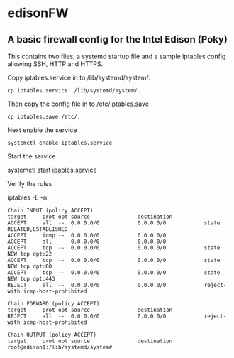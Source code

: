 # edisonFW
A basic firewall config for the Intel Edison (Poky)
--------------

This contains two files, a systemd startup file and a sample iptables config allowing SSH, HTTP and HTTPS. 

Copy iptables.service in to /lib/systemd/system/. 

    cp iptables.service  /lib/systemd/system/.

Then copy the config file in to /etc/iptables.save 

    cp iptables.save /etc/. 

Next enable the service 

    systemctl enable iptables.service

Start the service

   systemctl start ipables.service 

Verify the rules

   iptables -L -n 

    Chain INPUT (policy ACCEPT)
    target     prot opt source               destination         
    ACCEPT     all  --  0.0.0.0/0            0.0.0.0/0            state RELATED,ESTABLISHED
    ACCEPT     icmp --  0.0.0.0/0            0.0.0.0/0           
    ACCEPT     all  --  0.0.0.0/0            0.0.0.0/0           
    ACCEPT     tcp  --  0.0.0.0/0            0.0.0.0/0            state NEW tcp dpt:22
    ACCEPT     tcp  --  0.0.0.0/0            0.0.0.0/0            state NEW tcp dpt:80
    ACCEPT     tcp  --  0.0.0.0/0            0.0.0.0/0            state NEW tcp dpt:443
    REJECT     all  --  0.0.0.0/0            0.0.0.0/0            reject-with icmp-host-prohibited
    
    Chain FORWARD (policy ACCEPT)
    target     prot opt source               destination         
    REJECT     all  --  0.0.0.0/0            0.0.0.0/0            reject-with icmp-host-prohibited
    
    Chain OUTPUT (policy ACCEPT)
    target     prot opt source               destination         
    root@edison1:/lib/systemd/system# 


